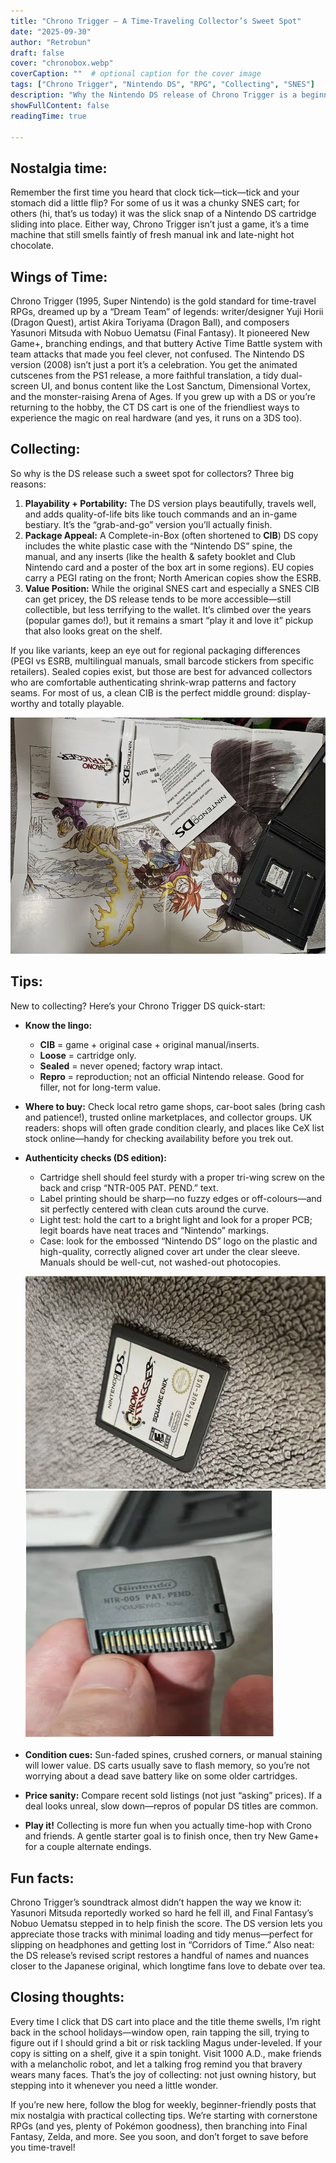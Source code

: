 ```yaml
---
title: "Chrono Trigger — A Time-Traveling Collector’s Sweet Spot"
date: "2025-09-30"
author: "Retrobun"
draft: false
cover: "chronobox.webp" 
coverCaption: ""  # optional caption for the cover image
tags: ["Chrono Trigger", "Nintendo DS", "RPG", "Collecting", "SNES"]
description: "Why the Nintendo DS release of Chrono Trigger is a beginner-friendly collectible—with tips on CIB, authenticity checks, and nostalgia."
showFullContent: false
readingTime: true

---
```


## Nostalgia time:
Remember the first time you heard that clock tick—tick—tick and your stomach did a little flip? For some of us it was a chunky SNES cart; for others (hi, that’s us today) it was the slick snap of a Nintendo DS cartridge sliding into place. Either way, Chrono Trigger isn’t just a game, it’s a time machine that still smells faintly of fresh manual ink and late-night hot chocolate.

## Wings of Time:
Chrono Trigger (1995, Super Nintendo) is the gold standard for time-travel RPGs,
dreamed up by a “Dream Team” of legends: writer/designer Yuji Horii (Dragon Quest), artist Akira Toriyama (Dragon Ball), and composers Yasunori Mitsuda with Nobuo Uematsu (Final Fantasy). 
It pioneered New Game+, branching endings, and that buttery Active Time Battle system with team attacks that made you feel clever, not confused. The Nintendo DS version (2008) isn’t just a port it’s a celebration. You get the animated cutscenes from the PS1 release, a more faithful translation, a tidy dual-screen UI, and bonus content like the Lost Sanctum, Dimensional Vortex, and the monster-raising Arena of Ages. 
If you grew up with a DS or you’re returning to the hobby, the CT DS cart is one of the friendliest ways to experience the magic on real hardware (and yes, it runs on a 3DS too).

## Collecting:
So why is the DS release such a sweet spot for collectors? Three big reasons:

1) **Playability + Portability:** The DS version plays beautifully, travels well, and adds quality-of-life bits like touch commands and an in-game bestiary. It’s the “grab-and-go” version you’ll actually finish.  
2) **Package Appeal:** A Complete-in-Box (often shortened to **CIB**) DS copy includes the white plastic case with the “Nintendo DS” spine, the manual, and any inserts (like the health & safety booklet and Club Nintendo card and a poster of the box art in some regions). EU copies carry a PEGI rating on the front; North American copies show the ESRB.  
3) **Value Position:** While the original SNES cart and especially a SNES CIB can get pricey, the DS release tends to be more accessible—still collectible, but less terrifying to the wallet. It’s climbed over the years (popular games do!), but it remains a smart “play it and love it” pickup that also looks great on the shelf.

If you like variants, keep an eye out for regional packaging differences (PEGI vs ESRB, multilingual manuals, small barcode stickers from specific retailers). Sealed copies exist, but those are best for advanced collectors who are comfortable authenticating shrink-wrap patterns and factory seams. For most of us, a clean CIB is the perfect middle ground: display-worthy and totally playable.

![Complete in box](chronocib.webp)

## Tips:
New to collecting? Here’s your Chrono Trigger DS quick-start:

- **Know the lingo:**  
  - **CIB** = game + original case + original manual/inserts.  
  - **Loose** = cartridge only.  
  - **Sealed** = never opened; factory wrap intact.  
  - **Repro** = reproduction; not an official Nintendo release. Good for filler, not for long-term value.

- **Where to buy:** Check local retro game shops, car-boot sales (bring cash and patience!), trusted online marketplaces, and collector groups. UK readers: shops will often grade condition clearly, and places like CeX list stock online—handy for checking availability before you trek out.

- **Authenticity checks (DS edition):**  
  - Cartridge shell should feel sturdy with a proper tri-wing screw on the back and crisp “NTR-005 PAT. PEND.” text.  
  - Label printing should be sharp—no fuzzy edges or off-colours—and sit perfectly centered with clean cuts around the curve.  
  - Light test: hold the cart to a bright light and look for a proper PCB; legit boards have neat traces and “Nintendo” markings.  
  - Case: look for the embossed “Nintendo DS” logo on the plastic and high-quality, correctly aligned cover art under the clear sleeve. Manuals should be well-cut, not washed-out photocopies.

  ![Real DS cartridge](cart.webp ) 
  ![Real Ds cartridge](cartback.webp)

- **Condition cues:** Sun-faded spines, crushed corners, or manual staining will lower value. DS carts usually save to flash memory, so you’re not worrying about a dead save battery like on some older cartridges.

- **Price sanity:** Compare recent sold listings (not just “asking” prices). If a deal looks unreal, slow down—repros of popular DS titles are common.

- **Play it!** Collecting is more fun when you actually time-hop with Crono and friends. A gentle starter goal is to finish once, then try New Game+ for a couple alternate endings.

## Fun facts:
Chrono Trigger’s soundtrack almost didn’t happen the way we know it: Yasunori Mitsuda reportedly worked so hard he fell ill, and Final Fantasy’s Nobuo Uematsu stepped in to help finish the score. The DS version lets you appreciate those tracks with minimal loading and tidy menus—perfect for slipping on headphones and getting lost in “Corridors of Time.” Also neat: the DS release’s revised script restores a handful of names and nuances closer to the Japanese original, which longtime fans love to debate over tea.

## Closing thoughts:
Every time I click that DS cart into place and the title theme swells, I’m right back in the school holidays—window open, rain tapping the sill, trying to figure out if I should grind a bit or risk tackling Magus under-leveled. If your copy is sitting on a shelf, give it a spin tonight. Visit 1000 A.D., make friends with a melancholic robot, and let a talking frog remind you that bravery wears many faces. That’s the joy of collecting: not just owning history, but stepping into it whenever you need a little wonder.


If you’re new here, follow the blog for weekly, beginner-friendly posts that mix nostalgia with practical collecting tips. We’re starting with cornerstone RPGs (and yes, plenty of Pokémon goodness), then branching into Final Fantasy, Zelda, and more. See you soon, and don’t forget to save before you time-travel!
